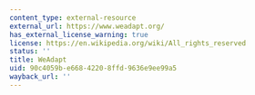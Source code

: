 ```yaml
---
content_type: external-resource
external_url: https://www.weadapt.org/
has_external_license_warning: true
license: https://en.wikipedia.org/wiki/All_rights_reserved
status: ''
title: WeAdapt
uid: 90c4059b-e668-4220-8ffd-9636e9ee99a5
wayback_url: ''
---
```

